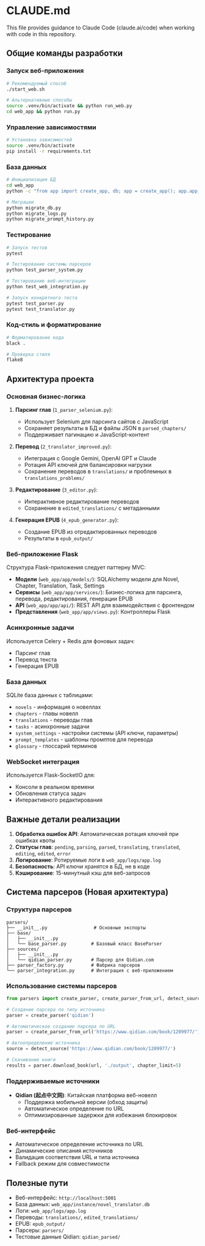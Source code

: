 # CLAUDE.md

This file provides guidance to Claude Code (claude.ai/code) when working with code in this repository.

## Общие команды разработки

### Запуск веб-приложения
```bash
# Рекомендуемый способ
./start_web.sh

# Альтернативные способы
source .venv/bin/activate && python run_web.py
cd web_app && python run.py
```

### Управление зависимостями
```bash
# Установка зависимостей
source .venv/bin/activate
pip install -r requirements.txt
```

### База данных
```bash
# Инициализация БД
cd web_app
python -c "from app import create_app, db; app = create_app(); app.app_context().push(); db.create_all()"

# Миграции
python migrate_db.py
python migrate_logs.py
python migrate_prompt_history.py
```

### Тестирование
```bash
# Запуск тестов
pytest

# Тестирование системы парсеров
python test_parser_system.py

# Тестирование веб-интеграции
python test_web_integration.py

# Запуск конкретного теста
pytest test_parser.py
pytest test_translator.py
```

### Код-стиль и форматирование
```bash
# Форматирование кода
black .

# Проверка стиля
flake8
```

## Архитектура проекта

### Основная бизнес-логика

1. **Парсинг глав** (`1_parser_selenium.py`):
   - Использует Selenium для парсинга сайтов с JavaScript
   - Сохраняет результаты в БД и файлы JSON в `parsed_chapters/`
   - Поддерживает пагинацию и JavaScript-контент

2. **Перевод** (`2_translator_improved.py`):
   - Интеграция с Google Gemini, OpenAI GPT и Claude
   - Ротация API ключей для балансировки нагрузки
   - Сохранение переводов в `translations/` и проблемных в `translations_problems/`

3. **Редактирование** (`3_editor.py`):
   - Интерактивное редактирование переводов
   - Сохранение в `edited_translations/` с метаданными

4. **Генерация EPUB** (`4_epub_generator.py`):
   - Создание EPUB из отредактированных переводов
   - Результаты в `epub_output/`

### Веб-приложение Flask

Структура Flask-приложения следует паттерну MVC:

- **Модели** (`web_app/app/models/`): SQLAlchemy модели для Novel, Chapter, Translation, Task, Settings
- **Сервисы** (`web_app/app/services/`): Бизнес-логика для парсинга, перевода, редактирования, генерации EPUB
- **API** (`web_app/app/api/`): REST API для взаимодействия с фронтендом
- **Представления** (`web_app/app/views.py`): Контроллеры Flask

### Асинхронные задачи

Используется Celery + Redis для фоновых задач:
- Парсинг глав
- Перевод текста
- Генерация EPUB

### База данных

SQLite база данных с таблицами:
- `novels` - информация о новеллах
- `chapters` - главы новелл
- `translations` - переводы глав
- `tasks` - асинхронные задачи
- `system_settings` - настройки системы (API ключи, параметры)
- `prompt_templates` - шаблоны промптов для перевода
- `glossary` - глоссарий терминов

### WebSocket интеграция

Используется Flask-SocketIO для:
- Консоли в реальном времени
- Обновления статуса задач
- Интерактивного редактирования

## Важные детали реализации

1. **Обработка ошибок API**: Автоматическая ротация ключей при ошибках квоты
2. **Статусы глав**: `pending`, `parsing`, `parsed`, `translating`, `translated`, `editing`, `edited`, `error`
3. **Логирование**: Ротируемые логи в `web_app/logs/app.log`
4. **Безопасность**: API ключи хранятся в БД, не в коде
5. **Кэширование**: 15-минутный кэш для веб-запросов

## Система парсеров (Новая архитектура)

### Структура парсеров
```
parsers/
├── __init__.py                 # Основные экспорты
├── base/
│   ├── __init__.py
│   └── base_parser.py         # Базовый класс BaseParser
├── sources/
│   ├── __init__.py
│   └── qidian_parser.py       # Парсер для Qidian.com
├── parser_factory.py          # Фабрика парсеров
└── parser_integration.py      # Интеграция с веб-приложением
```

### Использование системы парсеров
```python
from parsers import create_parser, create_parser_from_url, detect_source

# Создание парсера по типу источника
parser = create_parser('qidian')

# Автоматическое создание парсера по URL
parser = create_parser_from_url('https://www.qidian.com/book/1209977/')

# Автоопределение источника
source = detect_source('https://www.qidian.com/book/1209977/')

# Скачивание книги
results = parser.download_book(url, './output', chapter_limit=5)
```

### Поддерживаемые источники
- **Qidian (起点中文网)**: Китайская платформа веб-новелл
  - Поддержка мобильной версии (обход защиты)
  - Автоматическое определение по URL
  - Оптимизированные задержки для избежания блокировок

### Веб-интерфейс
- Автоматическое определение источника по URL
- Динамические описания источников
- Валидация соответствия URL и типа источника
- Fallback режим для совместимости

## Полезные пути

- Веб-интерфейс: `http://localhost:5001`
- База данных: `web_app/instance/novel_translator.db`
- Логи: `web_app/logs/app.log`
- Переводы: `translations/`, `edited_translations/`
- EPUB: `epub_output/`
- Парсеры: `parsers/`
- Тестовые данные Qidian: `qidian_parsed/`